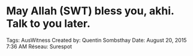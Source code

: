 # May Allah (SWT) bless you, akhi. Talk to you later.

Tags: AusWitness
Created by: Quentin Sombsthay
Date: August 20, 2015 7:36 AM
Réseau: Surespot